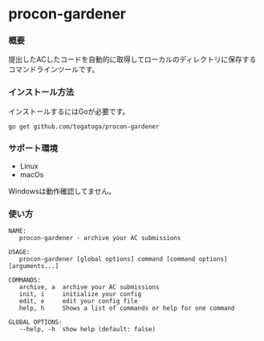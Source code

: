 # procon-gardener

### 概要
提出したACしたコードを自動的に取得してローカルのディレクトリに保存するコマンドラインツールです。

### インストール方法
インストールするにはGoが必要です。
```
go get github.com/togatoga/procon-gardener
```

### サポート環境
- Linux
- macOs

Windowsは動作確認してません。

### 使い方
```
NAME:
   procon-gardener - archive your AC submissions

USAGE:
   procon-gardener [global options] command [command options] [arguments...]

COMMANDS:
   archive, a  archive your AC submissions
   init, i     initialize your config
   edit, e     edit your config file
   help, h     Shows a list of commands or help for one command

GLOBAL OPTIONS:
   --help, -h  show help (default: false)

```
